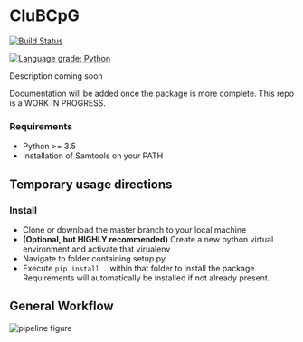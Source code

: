 # CluBCpG

[![Build Status](https://travis-ci.com/waterlandlab/CluBCpG.svg?branch=master)](https://travis-ci.com/waterlandlab/CluBCpG)

[![Language grade: Python](https://img.shields.io/lgtm/grade/python/g/waterlandlab/CluBCpG.svg?logo=lgtm&logoWidth=18)](https://lgtm.com/projects/g/waterlandlab/CluBCpG/context:python)

Description coming soon

Documentation will be added once the package is more complete. This repo is a WORK IN PROGRESS.

### Requirements
* Python >= 3.5
* Installation of Samtools on your PATH

## Temporary usage directions
### Install
* Clone or download the master branch to your local machine
* __(Optional, but HIGHLY recommended)__ Create a new python virtual environment and activate that virualenv
* Navigate to folder containing setup.py
* Execute `pip install .` within that folder to install the package. Requirements will automatically be installed if not already present.

## General Workflow
![pipeline figure](https://github.com/computational-epigenetics-section/MixtureAnalysis/blob/master/docs/pipeline.jpg)
